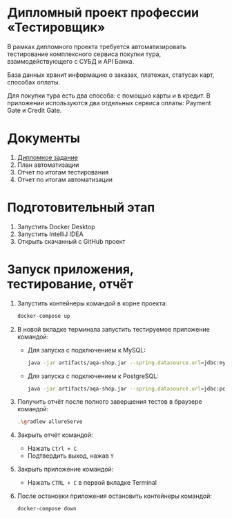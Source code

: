 # **Дипломный проект профессии «Тестировщик»**
В рамках дипломного проекта требуется автоматизировать тестирование комплексного сервиса покупки тура, взаимодействующего с СУБД и API Банка.

База данных хранит информацию о заказах, платежах, статусах карт, способах оплаты.

Для покупки тура есть два способа: с помощью карты и в кредит. В приложении используются два отдельных сервиса оплаты: Payment Gate и Credit Gate.

# Документы
1.  [Дипломное задание](https://github.com/netology-code/qa-diploma)
2. План автоматизации
3. Отчет по итогам тестирования
4. Отчет по итогам автоматизации
# Подготовительный этап
1. Запустить Docker Desktop
2. Запустить IntelliJ IDEA
3. Открыть скачанный с GitHub проект 
# Запуск приложения, тестирование, отчёт
1. Запустить контейнеры командой в корне проекта:
   ```bash
   docker-compose up
   ```

2. В новой вкладке терминала запустить тестируемое приложение командой:

   - Для запуска с подключением к MySQL:
     ```bash
     java -jar artifacts/aqa-shop.jar --spring.datasource.url=jdbc:mysql://localhost:3306/app
     ```

   - Для запуска с подключением к PostgreSQL:
     ```bash
     java -jar artifacts/aqa-shop.jar --spring.datasource.url=jdbc:postgresql://localhost:5432/app
     ```
7. Получить отчёт после полного завершения тестов в браузере командой:
   ```bash
   .\gradlew allureServe
   ```

8. Закрыть отчёт командой:
   - Нажать `Ctrl + C`
   - Подтвердить выход, нажав `Y`

9. Закрыть приложение командой:
   - Нажать `CTRL + C` в первой вкладке Terminal

10. После остановки приложения остановить контейнеры командой:
    ```bash
    docker-compose down
    ```
